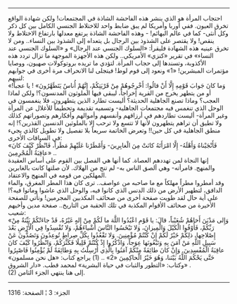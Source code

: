 ------------------------------------------------------------------------

احتجاب المرأة هو الذي ينشر هذه الفاحشة الشاذة في المجتمعات! ولكن شهادة
الواقع تخرق العيون. ففي أوربا وأمريكا لم يبق ضابط واحد للاختلاط الجنسي
الكامل بين كل ذكر وكل أنثى- كما في عالم البهائم! - وهذه الفاحشة الشاذة
يرتفع معدلها بارتفاع الاختلاط ولا ينقص! ولا يقتصر على الشذوذ بين الرجال
بل يتعداه إلى الشذوذ بين النساء.. ومن لا تخرق عينيه هذه الشهادة فليقرأ:
«السلوك الجنسي عند الرجال» و «السلوك الجنسي عند النساء» في تقرير «كنزي»
الأمريكي.. ولكن هذه الأجهزة الموجهة ما تزال تردد هذه الأكذوبة، وتسندها
إلى حجاب المرأة. لتؤدي ما تريده بروتوكولات صهيون، ووصايا مؤتمرات
المبشرين! «1» ونعود إلى قوم لوط! فيتجلى لنا الانحراف مرة أخرى في جوابهم
لنبيهم:  
«وَما كانَ جَوابَ قَوْمِهِ إِلَّا أَنْ قالُوا: أَخْرِجُوهُمْ مِنْ قَرْيَتِكُمْ، إِنَّهُمْ أُناسٌ يَتَطَهَّرُونَ» !
يا عجباً! أو من يتطهر يخرج من القرية إخراجاً، ليبقى فيها الملوثون
المدنسون؟! ولكن لماذا العجب؟ وماذا تصنع الجاهلية الحديثة؟ أليست تطارد
الذين يتطهرون، فلا ينغمسون في الوحل الذي تنغمس فيه مجتمعات الجاهلية-
وتسميه تقديمة وتحطيماً للأغلال عن المرأة وغير المرأة- أليست تطاردهم في
أرزاقهم وأنفسهم وأموالهم وأفكارهم وتصوراتهم كذلك ولا تطيق أن تراهم
يتطهرون لأنها لا تتسع ولا ترحب إلا بالملوثين الدنسين القذرين؟! إنه منطق
الجاهلية في كل حين!! وتعرض الخاتمة سريعاً بلا تفصيل ولا تطويل كالذي يجيء
في السياقات الأخرى:  
«فَأَنْجَيْناهُ وَأَهْلَهُ- إِلَّا امْرَأَتَهُ كانَتْ مِنَ الْغابِرِينَ- وَأَمْطَرْنا عَلَيْهِمْ مَطَراً، فَانْظُرْ
كَيْفَ كانَ عاقِبَةُ الْمُجْرِمِينَ» ..  
إنها النجاة لمن تهددهم العصاة. كما أنها هي الفصل بين القوم على أساس
العقيدة والمنهج. فامرأته- وهي ألصق الناس به- لم تنج من الهلاك. لأن صلتها
كانت بالغابرين المهلكين من قومه في المنهج والاعتقاد.  
وقد أمطروا مطراً مهلكاً مع ما صاحبه من عواصف.. ترى كان هذا المطر المغرق،
والماء الدافق، لتطهير الأرض من ذلك الدنس الذي كانوا فيه، والوحل الذي
عاشوا وماتوا فيه؟! على أية حال لقد طويت صفحة أخرى من صحائف المكذبين
المجرمين! ونأتي للصفحة الأخيرة من صحائف الأقوام المكذبة في تلك الحقبة من
التاريخ.. صفحة مدين وأخيهم شعيب:  
«وَإِلى مَدْيَنَ أَخاهُمْ شُعَيْباً، قالَ: يا قَوْمِ اعْبُدُوا اللَّهَ ما لَكُمْ مِنْ إِلهٍ غَيْرُهُ، قَدْ
جاءَتْكُمْ بَيِّنَةٌ مِنْ رَبِّكُمْ، فَأَوْفُوا الْكَيْلَ وَالْمِيزانَ، وَلا تَبْخَسُوا النَّاسَ أَشْياءَهُمْ،
وَلا تُفْسِدُوا فِي الْأَرْضِ بَعْدَ إِصْلاحِها، ذلِكُمْ خَيْرٌ لَكُمْ إِنْ كُنْتُمْ مُؤْمِنِينَ. وَلا تَقْعُدُوا
بِكُلِّ صِراطٍ تُوعِدُونَ وَتَصُدُّونَ عَنْ سَبِيلِ اللَّهِ مَنْ آمَنَ بِهِ وَتَبْغُونَها عِوَجاً، وَاذْكُرُوا إِذْ
كُنْتُمْ قَلِيلًا فَكَثَّرَكُمْ، وَانْظُرُوا كَيْفَ كانَ عاقِبَةُ الْمُفْسِدِينَ. وَإِنْ كانَ طائِفَةٌ مِنْكُمْ
آمَنُوا بِالَّذِي أُرْسِلْتُ بِهِ وَطائِفَةٌ لَمْ يُؤْمِنُوا فَاصْبِرُوا حَتَّى يَحْكُمَ اللَّهُ بَيْنَنا، وَهُوَ
خَيْرُ الْحاكِمِينَ «2» .. (1) يراجع كتاب: «هل نحن مسلمون» وكتاب: «التطور
والثبات في حياة البشرية» لمحمد قطب. «دار الشروق» .  
(2) إلى هنا ينتهي الجزء الثامن.

------------------------------------------------------------------------

الجزء: 3 ¦ الصفحة: 1316
